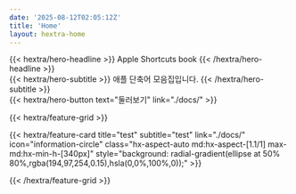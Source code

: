 ```yaml
---
date: '2025-08-12T02:05:12Z'
title: 'Home'
layout: hextra-home
---
```



<div class="hx-mt-6 hx-mb-6">
  {{< hextra/hero-headline >}}
    Apple Shortcuts book
  {{< /hextra/hero-headline >}}
</div>

<div class="hx-mb-6">
  {{< hextra/hero-subtitle >}}
    애플 단축어 모음집입니다.
  {{< /hextra/hero-subtitle >}}
</div>

<div class="hx-mb-6">
  {{< hextra/hero-button text="둘러보기" link="./docs/" >}}
</div>

<div class="hx-mt-6"></div>

{{< hextra/feature-grid >}}

  {{< hextra/feature-card
    title="test"
    subtitle="test"
    link="./docs/"
    icon="information-circle"
    class="hx-aspect-auto md:hx-aspect-[1.1/1] max-md:hx-min-h-[340px]"
    style="background: radial-gradient(ellipse at 50% 80%,rgba(194,97,254,0.15),hsla(0,0%,100%,0));" >}}

{{< /hextra/feature-grid >}}
